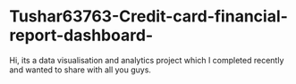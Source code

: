 # Tushar63763-Credit-card-financial-report-dashboard-
Hi, its a data visualisation and analytics project which I completed recently and wanted to share with all you guys.
